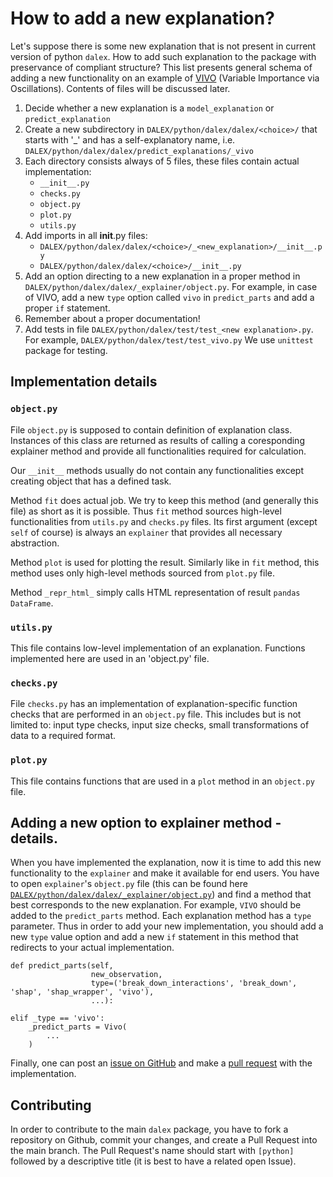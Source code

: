 # How to add a new explanation?

Let's suppose there is some new explanation that is not present in current version of python `dalex`. How to add such explanation to the package with preservance of compliant structure? This list presents general schema of adding a new functionality on an example of [VIVO](https://github.com/ModelOriented/vivo) (Variable Importance via Oscillations). Contents of files will be discussed later.

1. Decide whether a new explanation is a `model_explanation` or `predict_explanation`
2. Create a new subdirectory in `DALEX/python/dalex/dalex/<choice>/` that starts with '_' and has a self-explanatory name, i.e. `DALEX/python/dalex/dalex/predict_explanations/_vivo`
3. Each directory consists always of 5 files, these files contain actual implementation:
	* `__init__.py`
	* `checks.py`
	* `object.py`
	* `plot.py`
	* `utils.py`
4. Add imports in all __init__.py files:
	* `DALEX/python/dalex/dalex/<choice>/_<new_explanation>/__init__.py`
	* `DALEX/python/dalex/dalex/<choice>/__init__.py`
5. Add an option directing to a new explanation in a proper method in `DALEX/python/dalex/dalex/_explainer/object.py`. For example, in case of VIVO, add a new `type` option called `vivo` in `predict_parts` and add a proper `if` statement.
6. Remember about a proper documentation!
7. Add tests in file `DALEX/python/dalex/test/test_<new explanation>.py`. For example, `DALEX/python/dalex/test/test_vivo.py` We use `unittest` package for testing.

## Implementation details


### `object.py`

File `object.py` is supposed to contain definition of explanation class. Instances of this class are returned as results of calling a coresponding explainer method and provide all functionalities required for calculation.

Our `__init__` methods usually do not contain any functionalities except creating object that has a defined task.

Method `fit` does actual job. We try to keep this method (and generally this file) as short as it is possible. Thus `fit` method sources high-level functionalities from `utils.py` and `checks.py` files. Its first argument (except `self` of course) is always an `explainer` that provides all necessary abstraction.

Method `plot` is used for plotting the result. Similarly like in `fit` method, this method uses only high-level methods sourced from `plot.py` file.

Method `_repr_html_` simply calls HTML representation of result `pandas` `DataFrame`.

### `utils.py`

This file contains low-level implementation of an explanation. Functions implemented here are used in an 'object.py' file.

### `checks.py`

File `checks.py` has an implementation of explanation-specific function checks that are performed in an `object.py` file. This includes but is not limited to: input type checks, input size checks, small transformations of data to a required format.

### `plot.py`

This file contains functions that are used in a `plot` method in an `object.py` file.

## Adding a new option to explainer method - details.

When you have implemented the explanation, now it is time to add this new functionality to the `explainer` and make it available for end users. You have to open `explainer`'s `object.py` file (this can be found here [`DALEX/python/dalex/dalex/_explainer/object.py`](https://github.com/ModelOriented/DALEX/blob/master/python/dalex/dalex/_explainer/object.py)) and find a method that best corresponds to the new explanation. For example, `VIVO` should be added to the `predict_parts` method. Each explanation method has a `type` parameter. Thus in order to add your new implementation, you should add a new `type` value option and add a new `if` statement in this method that redirects to your actual implementation.

```
def predict_parts(self,
                  new_observation,
                  type=('break_down_interactions', 'break_down', 'shap', 'shap_wrapper', 'vivo'),
                  ...):
```

```
elif _type == 'vivo':
    _predict_parts = Vivo(
        ...
    ) 
```

Finally, one can post an [issue on GitHub](https://github.com/ModelOriented/DALEX/issues/new) and make a [pull request](https://github.com/ModelOriented/DALEX/compare) with the implementation.

## Contributing

In order to contribute to the main `dalex` package, you have to fork a repository on Github, commit your changes, and create a Pull Request into the main branch. The Pull Request's name should start with `[python]` followed by a descriptive title (it is best to have a related open Issue).
